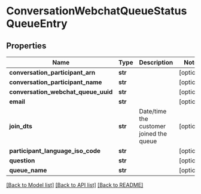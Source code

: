 # ConversationWebchatQueueStatusQueueEntry

## Properties
Name | Type | Description | Notes
------------ | ------------- | ------------- | -------------
**conversation_participant_arn** | **str** |  | [optional] 
**conversation_participant_name** | **str** |  | [optional] 
**conversation_webchat_queue_uuid** | **str** |  | [optional] 
**email** | **str** |  | [optional] 
**join_dts** | **str** | Date/time the customer joined the queue | [optional] 
**participant_language_iso_code** | **str** |  | [optional] 
**question** | **str** |  | [optional] 
**queue_name** | **str** |  | [optional] 

[[Back to Model list]](../README.md#documentation-for-models) [[Back to API list]](../README.md#documentation-for-api-endpoints) [[Back to README]](../README.md)


